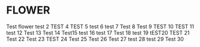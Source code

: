 # FLOWER
Test flower
test 2
TEST 4
TEST 5
test 6
test 7
Test 8
Test 9
TEST 10
TEST 11
test 12
Test 13
Test 14
Test15
test 16
test 17
Test 18
test 19
tEST20
TEST 21
Test 22
Test 23
TEST 24
Test 25
Test 26
Test 27
test 28
test 29
Test 30
